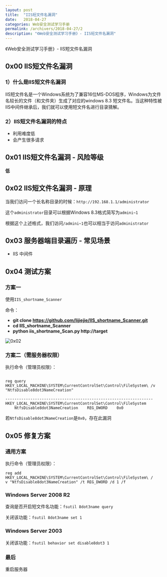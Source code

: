 ```yaml
---
layout: post
title:  "IIS短文件名漏洞"
date:   2018-04-27
categories: Web安全测试学习手册
permalink: /archivers/2018-04-27/2
description: "《Web安全测试学习手册》- IIS短文件名漏洞"
---
```


《Web安全测试学习手册》- IIS短文件名漏洞
<!--more-->

## 0x00 IIS短文件名漏洞

### 1）什么是IIS短文件名漏洞

IIS短文件名是一个Windows系统为了兼容16位MS-DOS程序，Windows为文件名较长的文件（和文件夹）生成了对应的windows 8.3 短文件名。当这种特性被IIS中间件继承后，我们就可以使用短文件名进行目录猜解。


### 2）IIS短文件名漏洞的特点

* 利用难度低
* 会产生很多请求

## 0x01 IIS短文件名漏洞 - 风险等级

**低**

## 0x02 IIS短文件名漏洞 - 原理

当我们访问一个长名称目录的时候：`http://192.168.1.1/administrator`

这个`administrator`目录可以根据Windows 8.3格式简写为`admini~1`

根据这个上述格式，我们访问`/admini~1`也可以相当于访问`administrator`

## 0x03 服务器端目录遍历 - 常见场景

* IIS 中间件

## 0x04 测试方案

### 方案一

使用`IIS_shortname_Scanner`

命令：

* **git clone https://github.com/lijiejie/IIS_shortname_Scanner.git**
* **cd IIS_shortname_Scanner**
* **python iis_shortname_Scan.py http://target**

![0x02](http://rvn0xsy.oss-cn-shanghai.aliyuncs.com/2018-04-27/0x02.png)

### 方案二（需服务器权限）

执行命令（管理员权限）：

```

reg query HKEY_LOCAL_MACHINE\SYSTEM\CurrentControlSet\Control\FileSystem\ /v "NtfsDisable8dot3NameCreation"

-----------------------------------------------------------------
HKEY_LOCAL_MACHINE\SYSTEM\CurrentControlSet\Control\FileSystem
    NtfsDisable8dot3NameCreation    REG_DWORD    0x0
```

若`NtfsDisable8dot3NameCreation`是`0x0`，存在此漏洞


## 0x05 修复方案

### 通用方案

执行命令（管理员权限）：

```
reg add HKEY_LOCAL_MACHINE\SYSTEM\CurrentControlSet\Control\FileSystem\ /
v "NtfsDisable8dot3NameCreation" /t REG_DWORD /d 1 /f
```

### Windows Server 2008 R2

查询是否开启短文件名功能：`fsutil 8dot3name query`

关闭该功能：`fsutil 8dot3name set 1`

### Windows Server 2003

关闭该功能：`fsutil behavior set disable8dot3 1`

### 最后

重启服务器


